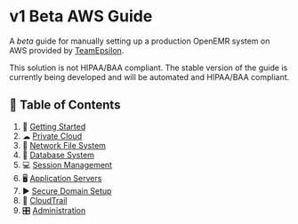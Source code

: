 # v1 Beta AWS Guide

A *beta* guide for manually setting up a production OpenEMR system on AWS provided by [TeamEpsilon](https://github.com/GoTeamEpsilon/purpose).

This solution is not HIPAA/BAA compliant. The stable version of the guide is currently being developed and will be automated and HIPAA/BAA compliant.

## 📒 Table of Contents

1. 🚴 [Getting Started](chapters/01-Getting-Started.md)
2. ☁ [Private Cloud](chapters/02-Private-Cloud.md)
3. 📁 [Network File System](chapters/03-Network-File-System.md)
4. 💽 [Database System](chapters/04-Database-System.md)
5. 💻 [Session Management](chapters/05-Session-Management.md)
6. 🖥 [Application Servers](chapters/06-Application-Servers.md)
7. ▶ [Secure Domain Setup](chapters/07-Secure-Domain-Setup.md)
8. 📝 [CloudTrail](chapters/08-CloudTrail.md)
9. 🎛 [Administration](chapters/09-Administration.md)
